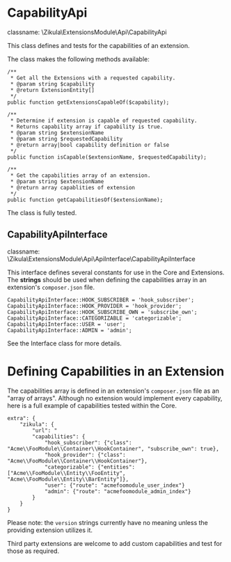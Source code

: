CapabilityApi
=============

classname: \Zikula\ExtensionsModule\Api\CapabilityApi

This class defines and tests for the capabilities of an extension.

The class makes the following methods available:

    /**
     * Get all the Extensions with a requested capability.
     * @param string $capability
     * @return ExtensionEntity[]
     */
    public function getExtensionsCapableOf($capability);

    /**
     * Determine if extension is capable of requested capability.
     * Returns capability array if capability is true.
     * @param string $extensionName
     * @param string $requestedCapability
     * @return array|bool capability definition or false
     */
    public function isCapable($extensionName, $requestedCapability);

    /**
     * Get the capabilities array of an extension.
     * @param string $extensionName
     * @return array capablities of extension
     */
    public function getCapabilitiesOf($extensionName);

The class is fully tested.

CapabilityApiInterface
----------------------

classname: \Zikula\ExtensionsModule\Api\ApiInterface\CapabilityApiInterface

This interface defines several constants for use in the Core and Extensions. The **strings** should be used
when defining the capabilities array in an extension's `composer.json` file.

    CapabilityApiInterface::HOOK_SUBSCRIBER = 'hook_subscriber';
    CapabilityApiInterface::HOOK_PROVIDER = 'hook_provider';
    CapabilityApiInterface::HOOK_SUBSCRIBE_OWN = 'subscribe_own';
    CapabilityApiInterface::CATEGORIZABLE = 'categorizable';
    CapabilityApiInterface::USER = 'user';
    CapabilityApiInterface::ADMIN = 'admin';

See the Interface class for more details.


Defining Capabilities in an Extension
=====================================

The capabilities array is defined in an extension's `composer.json` file as an "array of arrays".
Although no extension would implement every capability, here is a full example of capabilities tested within the Core.

    extra": {
        "zikula": {
            "url": "
            "capabilities": {
                "hook_subscriber": {"class": "Acme\\FooModule\\Container\\HookContainer", "subscribe_own": true},
                "hook_provider": {"class": "Acme\\FooModule\\Container\\HookContainer"},
                "categorizable": {"entities": ["Acme\\FooModule\\Entity\\FooEntity", "Acme\\FooModule\\Entity\\BarEntity"]},
                "user": {"route": "acmefoomodule_user_index"}
                "admin": {"route": "acmefoomodule_admin_index"}
            }
        }
    }

Please note: the `version` strings currently have no meaning unless the providing extension utilizes it.

Third party extensions are welcome to add custom capabilities and test for those as required.
